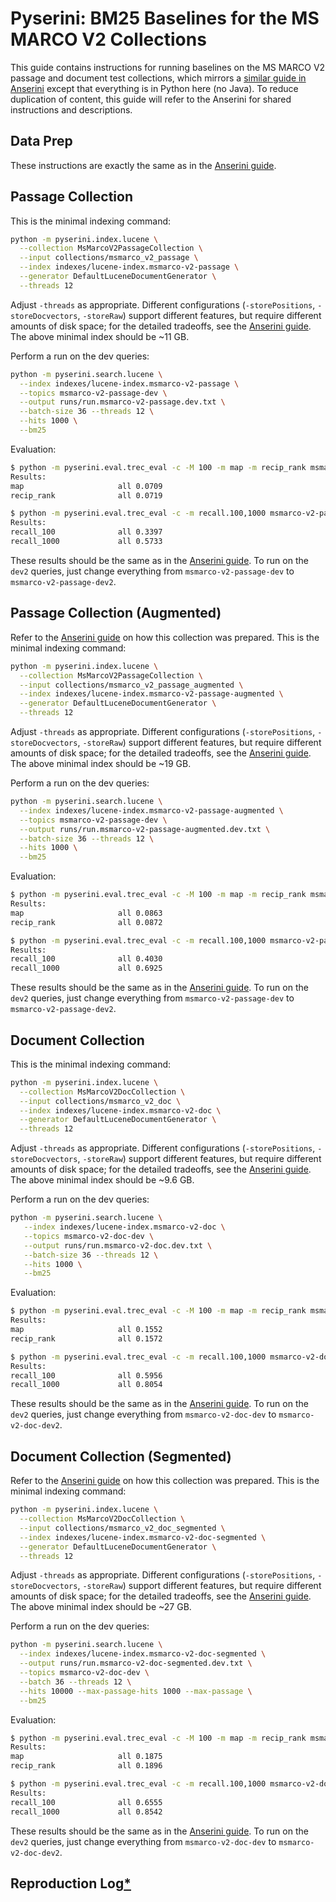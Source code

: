 # Pyserini: BM25 Baselines for the MS MARCO V2 Collections

This guide contains instructions for running baselines on the MS MARCO V2 passage and document test collections,
which mirrors a [similar guide in Anserini](https://github.com/castorini/anserini/blob/master/docs/experiments-msmarco-v2.md) except that everything is in Python here (no Java).
To reduce duplication of content, this guide will refer to the Anserini for shared instructions and descriptions.

## Data Prep

These instructions are exactly the same as in the [Anserini guide](https://github.com/castorini/anserini/blob/master/docs/experiments-msmarco-v2.md).

## Passage Collection

This is the minimal indexing command:

```bash
python -m pyserini.index.lucene \
  --collection MsMarcoV2PassageCollection \
  --input collections/msmarco_v2_passage \
  --index indexes/lucene-index.msmarco-v2-passage \
  --generator DefaultLuceneDocumentGenerator \
  --threads 12
```

Adjust `-threads` as appropriate.
Different configurations (`-storePositions`, `-storeDocvectors`, `-storeRaw`) support different features, but require different amounts of disk space; for the detailed tradeoffs, see the [Anserini guide](https://github.com/castorini/anserini/blob/master/docs/experiments-msmarco-v2.md).
The above minimal index should be ~11 GB.

Perform a run on the dev queries:

```bash
python -m pyserini.search.lucene \
  --index indexes/lucene-index.msmarco-v2-passage \
  --topics msmarco-v2-passage-dev \
  --output runs/run.msmarco-v2-passage.dev.txt \
  --batch-size 36 --threads 12 \
  --hits 1000 \
  --bm25
```

Evaluation:

```bash
$ python -m pyserini.eval.trec_eval -c -M 100 -m map -m recip_rank msmarco-v2-passage-dev runs/run.msmarco-v2-passage.dev.txt
Results:
map                   	all	0.0709
recip_rank            	all	0.0719

$ python -m pyserini.eval.trec_eval -c -m recall.100,1000 msmarco-v2-passage-dev runs/run.msmarco-v2-passage.dev.txt
Results:
recall_100            	all	0.3397
recall_1000           	all	0.5733
```

These results should be the same as in the [Anserini guide](https://github.com/castorini/anserini/blob/master/docs/experiments-msmarco-v2.md).
To run on the `dev2` queries, just change everything from `msmarco-v2-passage-dev` to `msmarco-v2-passage-dev2`.

## Passage Collection (Augmented)

Refer to the [Anserini guide](https://github.com/castorini/anserini/blob/master/docs/experiments-msmarco-v2.md) on how this collection was prepared.
This is the minimal indexing command:

```bash
python -m pyserini.index.lucene \
  --collection MsMarcoV2PassageCollection \
  --input collections/msmarco_v2_passage_augmented \
  --index indexes/lucene-index.msmarco-v2-passage-augmented \
  --generator DefaultLuceneDocumentGenerator \
  --threads 12
```

Adjust `-threads` as appropriate.
Different configurations (`-storePositions`, `-storeDocvectors`, `-storeRaw`) support different features, but require different amounts of disk space; for the detailed tradeoffs, see the [Anserini guide](https://github.com/castorini/anserini/blob/master/docs/experiments-msmarco-v2.md).
The above minimal index should be ~19 GB.

Perform a run on the dev queries:

```bash
python -m pyserini.search.lucene \
  --index indexes/lucene-index.msmarco-v2-passage-augmented \
  --topics msmarco-v2-passage-dev \
  --output runs/run.msmarco-v2-passage-augmented.dev.txt \
  --batch-size 36 --threads 12 \
  --hits 1000 \
  --bm25
```

Evaluation:

```bash
$ python -m pyserini.eval.trec_eval -c -M 100 -m map -m recip_rank msmarco-v2-passage-dev runs/run.msmarco-v2-passage-augmented.dev.txt
Results:
map                   	all	0.0863
recip_rank            	all	0.0872

$ python -m pyserini.eval.trec_eval -c -m recall.100,1000 msmarco-v2-passage-dev runs/run.msmarco-v2-passage-augmented.dev.txt
Results:
recall_100            	all	0.4030
recall_1000           	all	0.6925
```

These results should be the same as in the [Anserini guide](https://github.com/castorini/anserini/blob/master/docs/experiments-msmarco-v2.md).
To run on the `dev2` queries, just change everything from `msmarco-v2-passage-dev` to `msmarco-v2-passage-dev2`.

## Document Collection

This is the minimal indexing command:

```bash
python -m pyserini.index.lucene \
  --collection MsMarcoV2DocCollection \
  --input collections/msmarco_v2_doc \
  --index indexes/lucene-index.msmarco-v2-doc \
  --generator DefaultLuceneDocumentGenerator \
  --threads 12
```

Adjust `-threads` as appropriate.
Different configurations (`-storePositions`, `-storeDocvectors`, `-storeRaw`) support different features, but require different amounts of disk space; for the detailed tradeoffs, see the [Anserini guide](https://github.com/castorini/anserini/blob/master/docs/experiments-msmarco-v2.md).
The above minimal index should be ~9.6 GB.

Perform a run on the dev queries:

```bash
python -m pyserini.search.lucene \
   --index indexes/lucene-index.msmarco-v2-doc \
   --topics msmarco-v2-doc-dev \
   --output runs/run.msmarco-v2-doc.dev.txt \
   --batch-size 36 --threads 12 \
   --hits 1000 \
   --bm25
```

Evaluation:

```bash
$ python -m pyserini.eval.trec_eval -c -M 100 -m map -m recip_rank msmarco-v2-doc-dev runs/run.msmarco-v2-doc.dev.txt
Results:
map                   	all	0.1552
recip_rank            	all	0.1572

$ python -m pyserini.eval.trec_eval -c -m recall.100,1000 msmarco-v2-doc-dev runs/run.msmarco-v2-doc.dev.txt
Results:
recall_100            	all	0.5956
recall_1000           	all	0.8054
```

These results should be the same as in the [Anserini guide](https://github.com/castorini/anserini/blob/master/docs/experiments-msmarco-v2.md).
To run on the `dev2` queries, just change everything from `msmarco-v2-doc-dev` to `msmarco-v2-doc-dev2`.

## Document Collection (Segmented)

Refer to the [Anserini guide](https://github.com/castorini/anserini/blob/master/docs/experiments-msmarco-v2.md) on how this collection was prepared.
This is the minimal indexing command:

```bash
python -m pyserini.index.lucene \
  --collection MsMarcoV2DocCollection \
  --input collections/msmarco_v2_doc_segmented \
  --index indexes/lucene-index.msmarco-v2-doc-segmented \
  --generator DefaultLuceneDocumentGenerator \
  --threads 12
```

Adjust `-threads` as appropriate.
Different configurations (`-storePositions`, `-storeDocvectors`, `-storeRaw`) support different features, but require different amounts of disk space; for the detailed tradeoffs, see the [Anserini guide](https://github.com/castorini/anserini/blob/master/docs/experiments-msmarco-v2.md).
The above minimal index should be ~27 GB.

Perform a run on the dev queries:

```bash
python -m pyserini.search.lucene \
  --index indexes/lucene-index.msmarco-v2-doc-segmented \
  --output runs/run.msmarco-v2-doc-segmented.dev.txt \
  --topics msmarco-v2-doc-dev \
  --batch 36 --threads 12 \
  --hits 10000 --max-passage-hits 1000 --max-passage \
  --bm25
```

Evaluation:

```bash
$ python -m pyserini.eval.trec_eval -c -M 100 -m map -m recip_rank msmarco-v2-doc-dev runs/run.msmarco-v2-doc-segmented.dev.txt
Results:
map                   	all	0.1875
recip_rank            	all	0.1896

$ python -m pyserini.eval.trec_eval -c -m recall.100,1000 msmarco-v2-doc-dev runs/run.msmarco-v2-doc-segmented.dev.txt
Results:
recall_100            	all	0.6555
recall_1000           	all	0.8542
```

These results should be the same as in the [Anserini guide](https://github.com/castorini/anserini/blob/master/docs/experiments-msmarco-v2.md).
To run on the `dev2` queries, just change everything from `msmarco-v2-doc-dev` to `msmarco-v2-doc-dev2`.

## Reproduction Log[*](reproducibility.md)

